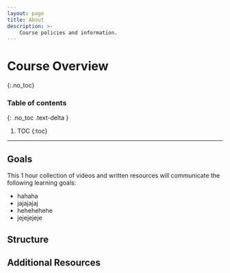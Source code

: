 ```yaml
---
layout: page
title: About
description: >-
    Course policies and information.
---
```


# Course Overview
{:.no_toc}

### Table of contents
{: .no_toc .text-delta }

1. TOC
{:toc}

---

## Goals

  This 1 hour collection of videos and written resources will communicate the following learning goals:
  
   - hahaha
   - jajajajaj
   - hehehehehe
   - jejejejeje
 

## Structure

## Additional Resources
